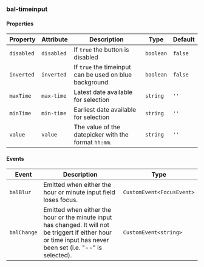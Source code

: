### bal-timeinput
 
#### Properties

| Property   | Attribute  | Description                                             | Type      | Default |
| ---------- | ---------- | ------------------------------------------------------- | --------- | ------- |
| `disabled` | `disabled` | If `true` the button is disabled                        | `boolean` | `false` |
| `inverted` | `inverted` | If `true` the timeinput can be used on blue background. | `boolean` | `false` |
| `maxTime`  | `max-time` | Latest date available for selection                     | `string`  | `''`    |
| `minTime`  | `min-time` | Earliest date available for selection                   | `string`  | `''`    |
| `value`    | `value`    | The value of the datepicker with the format `hh:mm`.    | `string`  | `''`    |


#### Events

| Event       | Description                                                                                                                                                    | Type                      |
| ----------- | -------------------------------------------------------------------------------------------------------------------------------------------------------------- | ------------------------- |
| `balBlur`   | Emitted when either the hour or minute input field loses focus.                                                                                                | `CustomEvent<FocusEvent>` |
| `balChange` | Emitted when either the hour or the minute input has changed. It will not be triggert if either hour or time input has never been set (i.e. "--" is selected). | `CustomEvent<string>`     |


 